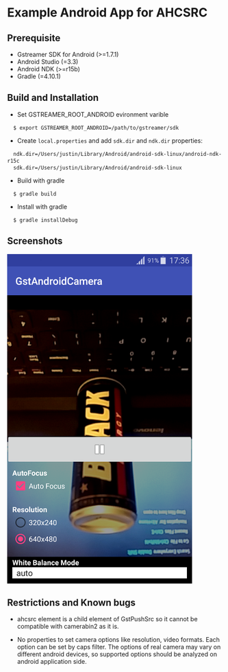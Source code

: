 Example Android App for AHCSRC
==============================

Prerequisite
------------

 - Gstreamer SDK for Android (>=1.7.1)
 - Android Studio (=3.3)
 - Android NDK (>=r15b)
 - Gradle (=4.10.1)

Build and Installation
----------------------

 - Set GSTREAMER_ROOT_ANDROID evironment varible

```
  $ export GSTREAMER_ROOT_ANDROID=/path/to/gstreamer/sdk
```

 - Create `local.properties` and add `sdk.dir` and `ndk.dir` properties:

```
  ndk.dir=/Users/justin/Library/Android/android-sdk-linux/android-ndk-r15c
  sdk.dir=/Users/justin/Library/Android/android-sdk-linux
```

 - Build with gradle

```
  $ gradle build
```

 - Install with gradle

```
  $ gradle installDebug
```

Screenshots
----------
![screenshot](screenshots/screenshot_2019-01-23.png)

Restrictions and Known bugs
---------------------------

 - ahcsrc element is a child element of GstPushSrc so it cannot be compatible
   with camerabin2 as it is.

 - No properties to set camera options like resolution, video formats.
   Each option can be set by caps filter.
   The options of real camera may vary on different android devices, so
   supported options should be analyzed on android application side.
